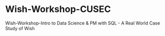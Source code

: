 # Wish-Workshop-CUSEC
Wish-Workshop-Intro to Data Science &amp; PM with SQL - A Real World Case Study of Wish
